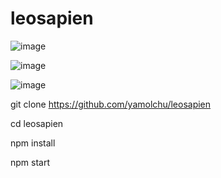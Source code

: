# leosapien

![image](https://github.com/yamolchu/leosapien/assets/141289130/34af4340-b3d8-4acd-94e0-6ebde22a09fa)

![image](https://github.com/yamolchu/leosapien/assets/141289130/fb349d71-ff3b-42cb-9ac2-b6dadff8799c)

![image](https://github.com/yamolchu/leosapien/assets/141289130/3f4ba710-981c-4330-a935-e33473454f67)


git clone https://github.com/yamolchu/leosapien

cd leosapien

npm install

npm start
